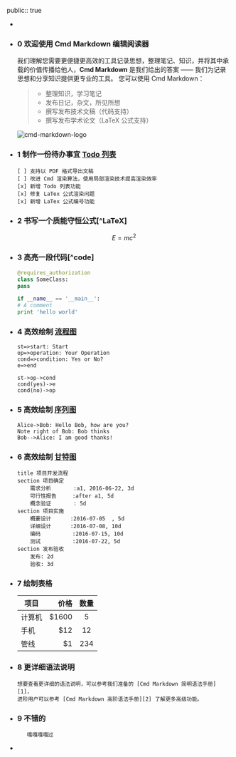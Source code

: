 public:: true

-
- ### 0 欢迎使用 Cmd Markdown 编辑阅读器
  
  我们理解您需要更便捷更高效的工具记录思想，整理笔记、知识，并将其中承载的价值传播给他人，**Cmd Markdown** 是我们给出的答案 —— 我们为记录思想和分享知识提供更专业的工具。 您可以使用 Cmd Markdown：
  
  > * 整理知识，学习笔记
  > * 发布日记，杂文，所见所想
  > * 撰写发布技术文稿（代码支持）
  > * 撰写发布学术论文（LaTeX 公式支持）
  
  ![cmd-markdown-logo](https://www.zybuluo.com/static/img/logo.png)
- ### 1 制作一份待办事宜 [Todo 列表](https://www.zybuluo.com/mdeditor?url=https://www.zybuluo.com/static/editor/md-help.markdown#13-待办事宜-todo-列表)
  ```
  [ ] 支持以 PDF 格式导出文稿
  [ ] 改进 Cmd 渲染算法，使用局部渲染技术提高渲染效率
  [x] 新增 Todo 列表功能
  [x] 修复 LaTex 公式渲染问题
  [x] 新增 LaTex 公式编号功能
  ```
- ### 2 书写一个质能守恒公式[^LaTeX]
  
  $$E=mc^2$$
- ### 3 高亮一段代码[^code]
  
  ```python
  @requires_authorization
  class SomeClass:
  pass
  
  if __name__ == '__main__':
  # A comment
  print 'hello world'
  ```
- ### 4 高效绘制 [流程图](https://www.zybuluo.com/mdeditor?url=https://www.zybuluo.com/static/editor/md-help.markdown#7-流程图)
  
  ```flow
  st=>start: Start
  op=>operation: Your Operation
  cond=>condition: Yes or No?
  e=>end
  
  st->op->cond
  cond(yes)->e
  cond(no)->op
  ```
- ### 5 高效绘制 [序列图](https://www.zybuluo.com/mdeditor?url=https://www.zybuluo.com/static/editor/md-help.markdown#8-序列图)
  
  ```seq
  Alice->Bob: Hello Bob, how are you?
  Note right of Bob: Bob thinks
  Bob-->Alice: I am good thanks!
  ```
- ### 6 高效绘制 [甘特图](https://www.zybuluo.com/mdeditor?url=https://www.zybuluo.com/static/editor/md-help.markdown#9-甘特图)
  
  ```gantt
  title 项目开发流程
  section 项目确定
      需求分析       :a1, 2016-06-22, 3d
      可行性报告     :after a1, 5d
      概念验证       : 5d
  section 项目实施
      概要设计      :2016-07-05  , 5d
      详细设计      :2016-07-08, 10d
      编码          :2016-07-15, 10d
      测试          :2016-07-22, 5d
  section 发布验收
      发布: 2d
      验收: 3d
  ```
- ### 7 绘制表格
  
  | 项目        | 价格   |  数量  |
  | --------   | -----:  | :----:  |
  | 计算机     | \$1600 |   5     |
  | 手机        |   \$12   |   12   |
  | 管线        |    \$1    |  234  |
- ### 8 更详细语法说明
  ```
  想要查看更详细的语法说明，可以参考我们准备的 [Cmd Markdown 简明语法手册][1]，
  进阶用户可以参考 [Cmd Markdown 高阶语法手册][2] 了解更多高级功能。
  ```
- ### 9 不错的
  
         嘎嘎嘎嘎过
-